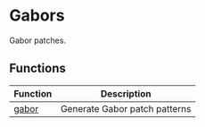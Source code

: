 # Gabors

Gabor patches.

## Functions

| Function | Description |
|----------|-------------|
| [gabor](gabor.md) | Generate Gabor patch patterns |
